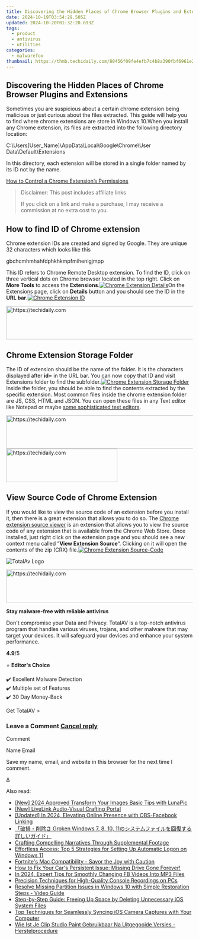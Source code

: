 ```yaml
---
title: Discovering the Hidden Places of Chrome Browser Plugins and Extensions
date: 2024-10-19T03:54:29.505Z
updated: 2024-10-20T01:32:20.693Z
tags:
  - product
  - antivirus
  - utilities
categories:
  - malwarefox
thumbnail: https://thmb.techidaily.com/80456f09fe4efb7c4b8a390fbf6961e252df6f4afa54102d41b41a895101e337.jpg
---
```


## Discovering the Hidden Places of Chrome Browser Plugins and Extensions

Sometimes you are suspicious about a certain chrome extension being malicious or just curious about the files extracted. This guide will help you to find where chrome extensions are store in Windows 10.When you install any Chrome extension, its files are extracted into the following directory location:

C:\Users\[User_Name]\AppData\Local\Google\Chrome\User Data\Default\Extensions

In this directory, each extension will be stored in a single folder named by its ID not by the name.

[How to Control a Chrome Extension’s Permissions](https://tools.techidaily.com/malwarefox/products/)

>  Disclaimer: This post includes affiliate links
>
>  If you click on a link and make a purchase, I may receive a commission at no extra cost to you.
>

## How to find ID of Chrome extension

Chrome extension IDs are created and signed by Google. They are unique 32 characters which looks like this

gbchcmhmhahfdphkhkmpfmihenigjmpp

This ID refers to Chrome Remote Desktop extension. To find the ID, click on three vertical dots on Chrome browser located in the top right. Click on **More Tools** to access the **Extensions**.[![Chrome Extension Details](https://www.malwarefox.com/wp-content/uploads/2019/08/Chrome-Extension-Details.png)](https://www.malwarefox.com/wp-content/uploads/2019/08/Chrome-Extension-Details.png)On the Extensions page, click on **Details** button and you should see the ID in the **URL bar**.[![Chrome Extension ID](https://www.malwarefox.com/wp-content/uploads/2019/08/Chrome-Extension-ID.png)](https://www.malwarefox.com/wp-content/uploads/2019/08/Chrome-Extension-ID.png) 

<!-- affiliate ads begin -->
<a href="https://appsumo.8odi.net/c/5597632/2151855/7443" target="_top" id="2151855">
  <img src="//a.impactradius-go.com/display-ad/7443-2151855" border="0" alt="https://techidaily.com" width="728" height="90"/>
</a>
<img height="0" width="0" src="https://appsumo.8odi.net/i/5597632/2151855/7443" style="position:absolute;visibility:hidden;" border="0" />
<!-- affiliate ads end -->

## Chrome Extension Storage Folder

The ID of extension should be the name of the folder. It is the characters displayed after **id=** in the URL bar. You can now copy that ID and visit Extensions folder to find the subfolder.[![Chrome Extension Storage Folder](https://www.malwarefox.com/wp-content/uploads/2019/08/Chrome-Extension-Storage-Folder.png)](https://www.malwarefox.com/wp-content/uploads/2019/08/Chrome-Extension-Storage-Folder.png)Inside the folder, you should be able to find the contents extracted by the specific extension. Most common files inside the chrome extension folder are JS, CSS, HTML and JSON. You can open these files in any Text editor like Notepad or maybe [some sophisticated text editors](https://www.windowschimp.com/best-text-editors/).

<!-- affiliate ads begin -->
<a href="https://aligracehair.sjv.io/c/5597632/1972670/19272" target="_top" id="1972670">
  <img src="//a.impactradius-go.com/display-ad/19272-1972670" border="0" alt="https://techidaily.com" width="728" height="90"/>
</a>
<img height="0" width="0" src="https://aligracehair.sjv.io/i/5597632/1972670/19272" style="position:absolute;visibility:hidden;" border="0" />
<!-- affiliate ads end -->

<!-- affiliate ads begin -->
<a href="https://aligracehair.sjv.io/c/5597632/2027190/19272" target="_top" id="2027190">
  <img src="//a.impactradius-go.com/display-ad/19272-2027190" border="0" alt="https://techidaily.com" width="300" height="90"/>
</a>
<img height="0" width="0" src="https://aligracehair.sjv.io/i/5597632/2027190/19272" style="position:absolute;visibility:hidden;" border="0" />
<!-- affiliate ads end -->

## View Source Code of Chrome Extension

If you would like to view the source code of an extension before you install it, then there is a great extension that allows you to do so. The [Chrome extension source viewer](https://chrome.google.com/webstore/detail/chrome-extension-source-v/jifpbeccnghkjeaalbbjmodiffmgedin) is an extension that allows you to view the source code of any extension that is available from the Chrome Web Store. Once installed, just right click on the extension page and you should see a new context menu called “**View Extension Source**“. Clicking on it will open the contents of the zip (CRX) file.[![Chrome Extension Source-Code](https://www.malwarefox.com/wp-content/uploads/2019/08/Chrome-Extension-Source-Code.jpg)](https://www.malwarefox.com/wp-content/uploads/2019/08/Chrome-Extension-Source-Code.jpg)

![TotalAv Logo](https://www.malwarefox.com/wp-content/uploads/2024/02/totalav-svg.webp "totalav-svg")

<!-- affiliate ads begin -->
<a href="https://appsumo.8odi.net/c/5597632/2049369/7443" target="_top" id="2049369">
  <img src="//a.impactradius-go.com/display-ad/7443-2049369" border="0" alt="https://techidaily.com" width="728" height="90"/>
</a>
<img height="0" width="0" src="https://appsumo.8odi.net/i/5597632/2049369/7443" style="position:absolute;visibility:hidden;" border="0" />
<!-- affiliate ads end -->

**Stay malware-free with reliable antivirus**

Don't compromise your Data and Privacy. TotalAV is a top-notch antivirus program that handles various viruses, trojans, and other malware that may target your devices. It will safeguard your devices and enhance your system performance.

**4.9**/5

⭐ **Editor's Choice**

✔️ Excellent Malware Detection  
✔️ Multiple set of Features  
✔️ 30 Day Money-Back

[](https://tools.techidaily.com/malwarefox/products/) Get TotalAV > 

### Leave a Comment [Cancel reply](https://tools.techidaily.com/malwarefox/products/)

Comment

Name Email 

Save my name, email, and website in this browser for the next time I comment.

Δ

<ins class="adsbygoogle"
     style="display:block"
     data-ad-format="autorelaxed"
     data-ad-client="ca-pub-7571918770474297"
     data-ad-slot="1223367746"></ins>

<ins class="adsbygoogle"
     style="display:block"
     data-ad-client="ca-pub-7571918770474297"
     data-ad-slot="8358498916"
     data-ad-format="auto"
     data-full-width-responsive="true"></ins>

<span class="atpl-alsoreadstyle">Also read:</span>
<div><ul>
<li><a href="https://article-helps.techidaily.com/new-2024-approved-transform-your-images-basic-tips-with-lunapic/"><u>[New] 2024 Approved Transform Your Images Basic Tips with LunaPic</u></a></li>
<li><a href="https://fox-http.techidaily.com/new-livelink-audio-visual-crafting-portal/"><u>[New] LiveLink Audio-Visual Crafting Portal</u></a></li>
<li><a href="https://screen-sharing-recording.techidaily.com/updated-in-2024-elevating-online-presence-with-obs-facebook-linking/"><u>[Updated] In 2024, Elevating Online Presence with OBS-Facebook Linking</u></a></li>
<li><a href="https://solve-luxury.techidaily.com/groken-windows-7-8-10-11/"><u>「破損・削除さ Groken Windows 7, 8, 10, 11のシステムファイルを回復する詳しいガイド」</u></a></li>
<li><a href="https://extra-lessons.techidaily.com/crafting-compelling-narratives-through-supplemental-footage/"><u>Crafting Compelling Narratives Through Supplemental Footage</u></a></li>
<li><a href="https://solve-luxury.techidaily.com/effortless-access-top-5-strategies-for-setting-up-automatic-logon-on-windows-11/"><u>Effortless Access: Top 5 Strategies for Setting Up Automatic Logon on Windows 11</u></a></li>
<li><a href="https://games-able.techidaily.com/fortnites-mac-compatibility-savor-the-joy-with-caution/"><u>Fortnite's Mac Compatibility - Savor the Joy with Caution</u></a></li>
<li><a href="https://solve-luxury.techidaily.com/how-to-fix-your-cars-persistent-issue-missing-drive-gone-forever/"><u>How to Fix Your Car's Persistent Issue: Missing Drive Gone Forever!</u></a></li>
<li><a href="https://facebook-video-recording.techidaily.com/in-2024-expert-tips-for-smoothly-changing-fb-videos-into-mp3-files/"><u>In 2024, Expert Tips for Smoothly Changing FB Videos Into MP3 Files</u></a></li>
<li><a href="https://desktop-recording.techidaily.com/precision-techniques-for-high-quality-console-recordings-on-pcs/"><u>Precision Techniques for High-Quality Console Recordings on PCs</u></a></li>
<li><a href="https://win-exclusive.techidaily.com/resolve-missing-partition-issues-in-windows-10-with-simple-restoration-steps-video-guide/"><u>Resolve Missing Partition Issues in Windows 10 with Simple Restoration Steps - Video Guide</u></a></li>
<li><a href="https://discover-forum.techidaily.com/step-by-step-guide-freeing-up-space-by-deleting-unnecessary-ios-system-files/"><u>Step-by-Step Guide: Freeing Up Space by Deleting Unnecessary iOS System Files</u></a></li>
<li><a href="https://solve-luxury.techidaily.com/top-techniques-for-seamlessly-syncing-ios-camera-captures-with-your-computer/"><u>Top Techniques for Seamlessly Syncing iOS Camera Captures with Your Computer</u></a></li>
<li><a href="https://solve-luxury.techidaily.com/wie-ist-je-clip-studio-paint-gebruikbaar-na-uitgegooide-versies-herstelprocedure/"><u>Wie Ist Je Clip Studio Paint Gebruikbaar Na Uitgegooide Versies - Herstelprocedure</u></a></li>
</ul></div>

